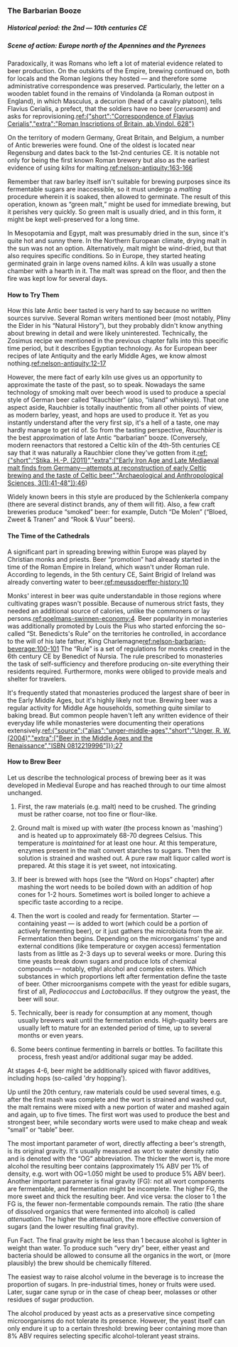 ### The Barbarian Booze
##### Historical period: the 2nd — 10th centuries CE
##### Scene of action: Europe north of the Apennines and the Pyrenees

Paradoxically, it was Romans who left a lot of material evidence related to beer production. On the outskirts of the Empire, brewing continued on, both for locals and the Roman legions they hosted — and therefore some administrative correspondence was preserved. Particularly, the letter on a wooden tablet found in the remains of Vindolanda (a Roman outpost in England), in which Masculus, a decurion (head of a cavalry platoon), tells Flavius Cerialis, a prefect, that the soldiers have no beer (*ceruesam*) and asks for reprovisioning.[ref:{"short":"Correspondence of Flavius Cerialis","extra":"Roman Inscriptions of Britain, ab.Vindol. 628"}](https://romaninscriptionsofbritain.org/inscriptions/TabVindol628)

On the territory of modern Germany, Great Britain, and Belgium, a number of Antic breweries were found. One of the oldest is located near Regensburg and dates back to the 1st-2nd centuries CE. It is notable not only for being the first known Roman brewery but also as the earliest evidence of using *kilns* for malting.[ref:nelson-antiquity:163-166]()

Remember that raw barley itself isn't suitable for brewing purposes since its fermentable sugars are inaccessible, so it must undergo a *malting* procedure wherein it is soaked, then allowed to germinate. The result of this operation, known as “green malt,” might be used for immediate brewing, but it perishes very quickly. So green malt is usually dried, and in this form, it might be kept well-preserved for a long time.

In Mesopotamia and Egypt, malt was presumably dried in the sun, since it's quite hot and sunny there. In the Northern European climate, drying malt in the sun was not an option. Alternatively, malt might be wind-dried, but that also requires specific conditions. So in Europe, they started heating germinated grain in large ovens named *kilns*. A kiln was usually a stone chamber with a hearth in it. The malt was spread on the floor, and then the fire was kept low for several days.

#### How to Try Them

How this late Antic beer tasted is very hard to say because no written sources survive. Several Roman writers mentioned beer (most notably, Pliny the Elder in his “Natural History”), but they probably didn't know anything about brewing in detail and were likely uninterested. Technically, the Zosimus recipe we mentioned in the previous chapter falls into this specific time period, but it describes Egyptian technology. As for European beer recipes of late Antiquity and the early Middle Ages, we know almost nothing.[ref:nelson-antiquity:12-17]()

However, the mere fact of early kiln use gives us an opportunity to approximate the taste of the past, so to speak. Nowadays the same technology of smoking malt over beech wood is used to produce a special style of German beer called “Rauchbier” (also, “island” whiskeys). That one aspect aside, Rauchbier is totally inauthentic from all other points of view, as modern barley, yeast, and hops are used to produce it. Yet as you instantly understand after the very first sip, it's a hell of a taste, one may hardly manage to get rid of. So from the tasting perspective, *Rauchbier* is the best approximation of late Antic “barbarian” booze. (Conversely, modern reenactors that restored a Celtic kiln of the 4th-5th centuries CE say that it was naturally a Rauchbier clone they've gotten from it.[ref:{"short":"Stika, H.-P. (2011)","extra":["Early Iron Age and Late Mediaeval malt finds from Germany—attempts at reconstruction of early Celtic brewing and the taste of Celtic beer","Archaeological and Anthropological Sciences, 3(1):41-48"]}:46](https://www.researchgate.net/publication/225682712_Early_Iron_Age_and_Late_Mediaeval_malt_finds_from_Germany-attempts_at_reconstruction_of_early_Celtic_brewing_and_the_taste_of_Celtic_beer))

Widely known beers in this style are produced by the Schlenkerla company (there are several distinct brands, any of them will fit). Also, a few craft breweries produce “smoked” beer: for example, Dutch “De Molen” (“Bloed, Zweet & Tranen” and “Rook & Vuur” beers).

#### The Time of the Cathedrals

A significant part in spreading brewing within Europe was played by Christian monks and priests. Beer “promotion” had already started in the time of the Roman Empire in Ireland, which wasn't under Roman rule. According to legends, in the 5th century CE, Saint Brigid of Ireland was already converting water to beer.[ref:meussdoerffer-history:10]()

Monks' interest in beer was quite understandable in those regions where cultivating grapes wasn't possible. Because of numerous strict fasts, they needed an additional source of calories, unlike the commoners or lay persons.[ref:poelmans-swinnen-economy:4](). Beer popularity in monasteries was additionally promoted by Louis the Pius who started enforcing the so-called “St. Benedicts's Rule” on the territories he controlled, in accordance to the will of his late father, King Charlemagne[ref:nelson-barbarian-beverage:100-101]() The “Rule” is a set of regulations for monks created in the 6th century CE by Benedict of Nursia. The rule prescribed to monasteries the task of self-sufficiency and therefore producing on-site everything their residents required. Furthermore, monks were obliged to provide meals and shelter for travelers.

It's frequently stated that monasteries produced the largest share of beer in the Early Middle Ages, but it's highly likely not true. Brewing beer was a regular activity for Middle Age households, something quite similar to baking bread. But common people haven't left any written evidence of their everyday life while monasteries were documenting their operations extensively.[ref:{"source":{"alias":"unger-middle-ages","short":"Unger, R. W. (2004)","extra":["Beer in the Middle Ages and the Renaissance","ISBN 0812219996"]}}:27]()

#### How to Brew Beer

Let us describe the technological process of brewing beer as it was developed in Medieval Europe and has reached through to our time almost unchanged.

  1. First, the raw materials (e.g. malt) need to be crushed. The grinding must be rather coarse, not too fine or flour-like.

  2. Ground malt is mixed up with water (the process known as 'mashing') and is heated up to approximately 68-70 degrees Celsius. This temperature is *maintained* for at least one hour. At this temperature, enzymes present in the malt convert starches to sugars. Then the solution is strained and washed out. A pure raw malt liquor called *wort* is prepared. At this stage it is yet sweet, not intoxicating.

  3. If beer is brewed with hops (see the “Word on Hops” chapter) after mashing the wort needs to be boiled down with an addition of hop cones for 1-2 hours. Sometimes wort is boiled longer to achieve a specific taste according to a recipe.

  4. Then the wort is cooled and ready for fermentation. Starter — containing yeast — is added to wort (which could be a portion of actively fermenting beer), or it just gathers the microbiota from the air. Fermentation then begins. Depending on the microorganisms' type and external conditions (like temperature or oxygen access) fermentation lasts from as little as 2-3 days up to several weeks or more. During this time yeasts break down sugars and produce lots of chemical compounds — notably, ethyl alcohol and complex esters. Which substances in which proportions left after fermentation define the taste of beer. Other microorganisms compete with the yeast for edible sugars, first of all, *Pediococcus* and *Lactobacillus*. If they outgrow the yeast, the beer will sour.

  5. Technically, beer is ready for consumption at any moment, though usually brewers wait until the fermentation ends. High-quality beers are usually left to mature for an extended period of time, up to several months or even years.

  6. Some beers continue fermenting in barrels or bottles. To facilitate this process, fresh yeast and/or additional sugar may be added.

At stages 4-6, beer might be additionally spiced with flavor additives, including hops (so-called 'dry hopping').

Up until the 20th century, raw materials could be used several times, e.g. after the first mash was complete and the wort is strained and washed out, the malt remains were mixed with a new portion of water and mashed again and again, up to five times. The first wort was used to produce the best and strongest beer, while secondary worts were used to make cheap and weak “small” or “table” beer.

The most important parameter of wort, directly affecting a beer's strength, is its original gravity. It's usually measured as wort to water density ratio and is denoted with the “OG” abbreviation. The thicker the wort is, the more alcohol the resulting beer contains (approximately 1% ABV per 1% of density, e.g. wort with OG=1.050 might be used to produce 5% ABV beer). Another important parameter is final gravity (FG): not all wort components are fermentable, and fermentation might be incomplete. The higher FG, the more sweet and thick the resulting beer. And vice versa: the closer to 1 the FG is, the fewer non-fermentable compounds remain. The ratio (the share of dissolved organics that were fermented into alcohol) is called *attenuation*. The higher the attenuation, the more effective conversion of sugars (and the lower resulting final gravity).

Fun Fact. The final gravity might be less than 1 because alcohol is lighter in weight than water. To produce such “very dry” beer, either yeast and bacteria should be allowed to consume all the organics in the wort, or (more plausibly) the brew should be chemically filtered.

The easiest way to raise alcohol volume in the beverage is to increase the proportion of sugars. In pre-industrial times, honey or fruits were used. Later, sugar cane syrup or in the case of cheap beer, molasses or other residues of sugar production.

The alcohol produced by yeast acts as a preservative since competing microorganisms do not tolerate its presence. However, the yeast itself can only endure it up to a certain threshold: brewing beer containing more than 8% ABV requires selecting specific alcohol-tolerant yeast strains.